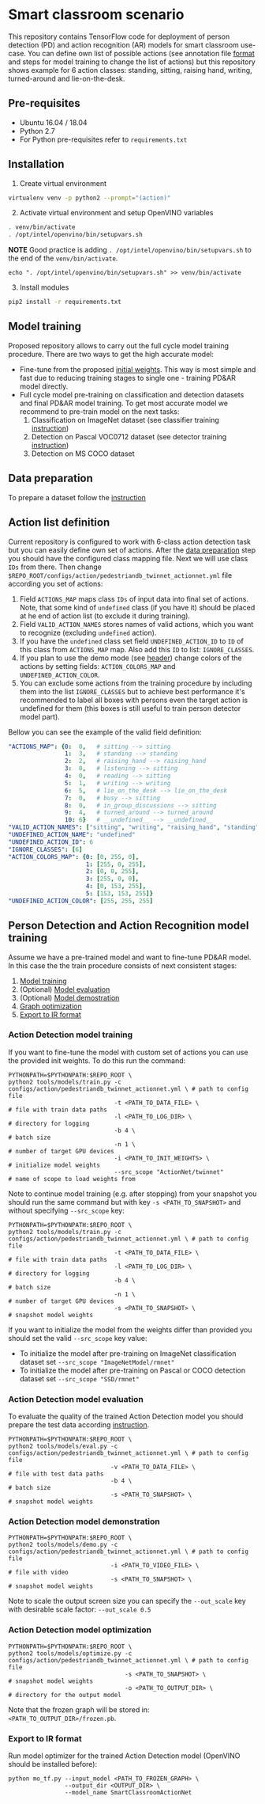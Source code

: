 # Smart classroom scenario
This repository contains TensorFlow code for deployment of person detection (PD) and action recognition (AR) models for smart classroom use-case. You can define own list of possible actions (see annotation file [format](./README_DATA.md) and steps for model training to change the list of actions) but this repository shows example for 6 action classes: standing, sitting, raising hand, writing, turned-around and lie-on-the-desk.

## Pre-requisites
- Ubuntu 16.04 / 18.04
- Python 2.7
- For Python pre-requisites refer to `requirements.txt`

## Installation
 1. Create virtual environment
 ```bash
 virtualenv venv -p python2 --prompt="(action)"
 ```

 2. Activate virtual environment and setup OpenVINO variables
 ```bash
 . venv/bin/activate
 . /opt/intel/openvino/bin/setupvars.sh
 ```
 **NOTE** Good practice is adding `. /opt/intel/openvino/bin/setupvars.sh` to the end of the `venv/bin/activate`.
 ```
 echo ". /opt/intel/openvino/bin/setupvars.sh" >> venv/bin/activate
 ```

 3. Install modules
 ```bash
 pip2 install -r requirements.txt
 ```

## Model training
Proposed repository allows to carry out the full cycle model training procedure. There are two ways to get the high accurate model:
 - Fine-tune from the proposed [initial weights](https://download.01.org/opencv/openvino_training_extensions/models/action_detection/person-detection-action-recognition-0006.tar.gz). This way is most simple and fast due to reducing training stages to single one - training PD&AR model directly.
 - Full cycle model pre-training on classification and detection datasets and final PD&AR model training. To get most accurate model we recommend to pre-train model on the next tasks:
   1. Classification on ImageNet dataset (see classifier training [instruction](./README_CLASSIFIER.md))
   2. Detection on Pascal VOC0712 dataset (see detector training [instruction](./README_DETECTOR.md))
   3. Detection on MS COCO dataset

## Data preparation
To prepare a dataset follow the [instruction](./README_DATA.md)

## Action list definition
Current repository is configured to work with 6-class action detection task but you can easily define own set of actions. After the [data preparation](#data-preparation) step you should have the configured class mapping file. Next we will use class `IDs` from there. Then change `$REPO_ROOT/configs/action/pedestriandb_twinnet_actionnet.yml` file according you set of actions:
 1. Field `ACTIONS_MAP` maps class `IDs` of input data into final set of actions. Note, that some kind of `undefined` class (if you have it) should be placed at he end of action list (to exclude it during training).
 2. Field `VALID_ACTION_NAMES` stores names of valid actions, which you want to recognize (excluding `undefined` action).
 4. If you have the `undefined` class set field `UNDEFINED_ACTION_ID` to `ID` of this class from `ACTIONS_MAP` map. Also add this `ID` to list: `IGNORE_CLASSES`.
 4. If you plan to use the demo mode (see [header](#action-detection-model-demostration)) change colors of the actions by setting fields: `ACTION_COLORS_MAP` and `UNDEFINED_ACTION_COLOR`.
 5. You can exclude some actions from the training procedure by including them into the list `IGNORE_CLASSES` but to achieve best performance it's recommended to label all boxes with persons even the target action is undefined for them (this boxes is still useful to train person detector model part).

Bellow you can see the example of the valid field definition:
```yaml
"ACTIONS_MAP": {0:  0,   # sitting --> sitting
                1:  3,   # standing --> standing
                2:  2,   # raising_hand --> raising_hand
                3:  0,   # listening --> sitting
                4:  0,   # reading --> sitting
                5:  1,   # writing --> writing
                6:  5,   # lie_on_the_desk --> lie_on_the_desk
                7:  0,   # busy --> sitting
                8:  0,   # in_group_discussions --> sitting
                9:  4,   # turned_around --> turned_around
                10: 6}   # __undefined__ --> __undefined__
"VALID_ACTION_NAMES": ["sitting", "writing", "raising_hand", "standing", "turned_around", "lie_on_the_desk"]
"UNDEFINED_ACTION_NAME": "undefined"
"UNDEFINED_ACTION_ID": 6
"IGNORE_CLASSES": [6]
"ACTION_COLORS_MAP": {0: [0, 255, 0],
                      1: [255, 0, 255],
                      2: [0, 0, 255],
                      3: [255, 0, 0],
                      4: [0, 153, 255],
                      5: [153, 153, 255]}
"UNDEFINED_ACTION_COLOR": [255, 255, 255]
```

## Person Detection and Action Recognition model training
Assume we have a pre-trained model and want to fine-tune PD&AR model. In this case the the train procedure consists of next consistent stages:
 1. [Model training](#action-detection-model-training)
 2. (Optional) [Model evaluation](#action-detection-model-evaluation)
 3. (Optional) [Model demostration](#action-detection-model-demonstration)
 4. [Graph optimization](#action-detection-model-optimization)
 5. [Export to IR format](#export-to-ir-format)


### Action Detection model training
If you want to fine-tune the model with custom set of actions you can use the provided init weights. To do this run the command:
```Shell
PYTHONPATH=$PYTHONPATH:$REPO_ROOT \
python2 tools/models/train.py -c configs/action/pedestriandb_twinnet_actionnet.yml \ # path to config file
                              -t <PATH_TO_DATA_FILE> \                               # file with train data paths
                              -l <PATH_TO_LOG_DIR> \                                 # directory for logging
                              -b 4 \                                                 # batch size
                              -n 1 \                                                 # number of target GPU devices
                              -i <PATH_TO_INIT_WEIGHTS> \                            # initialize model weights
                              --src_scope "ActionNet/twinnet"                        # name of scope to load weights from
```

Note to continue model training (e.g. after stopping) from your snapshot you should run the same command but with key `-s <PATH_TO_SNAPSHOT>` and without specifying `--src_scope` key:
```Shell
PYTHONPATH=$PYTHONPATH:$REPO_ROOT \
python2 tools/models/train.py -c configs/action/pedestriandb_twinnet_actionnet.yml \ # path to config file
                              -t <PATH_TO_DATA_FILE> \                               # file with train data paths
                              -l <PATH_TO_LOG_DIR> \                                 # directory for logging
                              -b 4 \                                                 # batch size
                              -n 1 \                                                 # number of target GPU devices
                              -s <PATH_TO_SNAPSHOT> \                                # snapshot model weights
```

If you want to initialize the model from the weights differ than provided you should set the valid `--src_scope` key value:
 - To initialize the model after pre-training on ImageNet classification dataset set `--src_scope "ImageNetModel/rmnet"`
 - To initialize the model after pre-training on Pascal or COCO detection dataset set `--src_scope "SSD/rmnet"`

### Action Detection model evaluation
To evaluate the quality of the trained Action Detection model you should prepare the test data according [instruction](./README_DATA.md).

```Shell
PYTHONPATH=$PYTHONPATH:$REPO_ROOT \
python2 tools/models/eval.py -c configs/action/pedestriandb_twinnet_actionnet.yml \ # path to config file
                             -v <PATH_TO_DATA_FILE> \                               # file with test data paths
                             -b 4 \                                                 # batch size
                             -s <PATH_TO_SNAPSHOT> \                                # snapshot model weights
```


### Action Detection model demonstration

```Shell
PYTHONPATH=$PYTHONPATH:$REPO_ROOT \
python2 tools/models/demo.py -c configs/action/pedestriandb_twinnet_actionnet.yml \ # path to config file
                             -i <PATH_TO_VIDEO_FILE> \                              # file with video
                             -s <PATH_TO_SNAPSHOT> \                                # snapshot model weights
```

Note to scale the output screen size you can specify the `--out_scale` key with desirable scale factor: `--out_scale 0.5`

### Action Detection model optimization

```Shell
PYTHONPATH=$PYTHONPATH:$REPO_ROOT \
python2 tools/models/optimize.py -c configs/action/pedestriandb_twinnet_actionnet.yml \ # path to config file
                                 -s <PATH_TO_SNAPSHOT> \                                # snapshot model weights
                                 -o <PATH_TO_OUTPUT_DIR> \                              # directory for the output model
```

Note that the frozen graph will be stored in: `<PATH_TO_OUTPUT_DIR>/frozen.pb`.

### Export to IR format

Run model optimizer for the trained Action Detection model (OpenVINO should be installed before):
```Shell
python mo_tf.py --input_model <PATH_TO_FROZEN_GRAPH> \
                --output_dir <OUTPUT_DIR> \
                --model_name SmartClassroomActionNet
```
